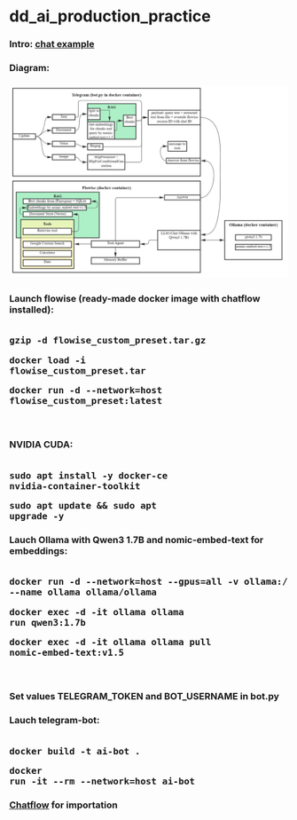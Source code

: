 # dd_ai_production_practice

### Intro: [chat example](https://htmlpreview.github.io/?https://github.com/Piankov-Michail/dd_ai_production_practice/blob/main/ChatExport/messages.html) <br>
### Diagram:
### ![Diagram](https://github.com/Piankov-Michail/dd_ai_production_practice/blob/main/diagram.jpg) <br>

### Launch flowise (ready-made docker image with chatflow installed): <br><br> <pre>gzip -d flowise_custom_preset.tar.gz</pre> <pre>docker load -i flowise_custom_preset.tar</pre> <pre>docker run -d --network=host flowise_custom_preset:latest</pre> <br>
### NVIDIA CUDA: <br><br> <pre>sudo apt install -y docker-ce nvidia-container-toolkit</pre> <pre>sudo apt update && sudo apt upgrade -y</pre>
### Lauch Ollama with Qwen3 1.7B and nomic-embed-text for embeddings: <br><br> <pre>docker run -d --network=host --gpus=all -v ollama:/root/.ollama --name ollama ollama/ollama</pre> <pre>docker exec -d -it ollama ollama run qwen3:1.7b</pre> <pre>docker exec -d -it ollama ollama pull nomic-embed-text:v1.5</pre> <br>
### Set values TELEGRAM_TOKEN and BOT_USERNAME in bot.py <br>
### Lauch telegram-bot: <br><br> <pre>docker build -t ai-bot .</pre> <pre>docker run -it --rm --network=host ai-bot</pre>

### [Chatflow](https://github.com/Piankov-Michail/dd_ai_production_practice/blob/main/Chatflow.json) for importation <br>
